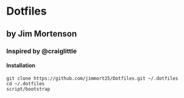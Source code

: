 # Dotfiles

## by Jim Mortenson
### Inspired by @craiglittle

#### Installation
  ```
  git clone https://github.com/jimmort25/Dotfiles.git ~/.dotfiles
  cd ~/.dotfiles
  script/bootstrap
  ```
